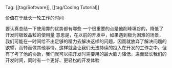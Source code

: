 Tag: [[tag/Software]], [[tag/Coding Tutorial]]

价值在于延长一轮工作的时间

要认真总结一下使用靠的优势都有哪些
一个很重要的点是他削峰填谷的，降低了开发时极致晶粒的使用量
意思是，在以前的开发中，如果遇到极为困难的场景，我们可能在一时间给不出足够的精力去解决这样的问题，因而就放弃了解决问题的欲望，而转而做其他事情，这样就会让我们无法持续的投入在开发的工作之中。但有了考了他的协助，我们就可以把开发时需要用的最大脑力降低，进而延长我们的开发时间，同时有一个更好、更轻松的开发体验
